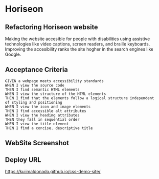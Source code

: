 # Horiseon
## Refactoring Horiseon website

Making the website accesible for people with disabilities using assistive technologies like video captions, screen readers, and braille keyboards.
Improving the accesibility ranks the site hogher in the search engines like Google.

## Acceptance Criteria

```
GIVEN a webpage meets accessibility standards
WHEN I view the source code
THEN I find semantic HTML elements
WHEN I view the structure of the HTML elements
THEN I find that the elements follow a logical structure independent of styling and positioning
WHEN I view the icon and image elements
THEN I find accessible alt attributes
WHEN I view the heading attributes
THEN they fall in sequential order
WHEN I view the title element
THEN I find a concise, descriptive title
```
## WebSite Screenshot

## Deploy URL
https://kuiimaldonado.github.io/css-demo-site/
